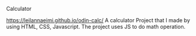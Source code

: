 Calculator

https://leilannaeimi.github.io/odin-calc/
A calculator Project that I made by using HTML, CSS, Javascript.
The project uses JS to do math operation.
